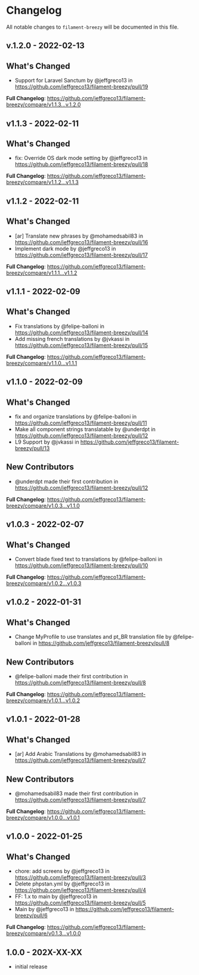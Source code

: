 # Changelog

All notable changes to `filament-breezy` will be documented in this file.

## v.1.2.0 - 2022-02-13

## What's Changed

- Support for Laravel Sanctum by @jeffgreco13 in https://github.com/jeffgreco13/filament-breezy/pull/19

**Full Changelog**: https://github.com/jeffgreco13/filament-breezy/compare/v1.1.3...v.1.2.0

## v1.1.3 - 2022-02-11

## What's Changed

- fix: Override OS dark mode setting by @jeffgreco13 in https://github.com/jeffgreco13/filament-breezy/pull/18

**Full Changelog**: https://github.com/jeffgreco13/filament-breezy/compare/v1.1.2...v1.1.3

## v1.1.2 - 2022-02-11

## What's Changed

- [ar] Translate new phrases by @mohamedsabil83 in https://github.com/jeffgreco13/filament-breezy/pull/16
- Implement dark mode by @jeffgreco13 in https://github.com/jeffgreco13/filament-breezy/pull/17

**Full Changelog**: https://github.com/jeffgreco13/filament-breezy/compare/v1.1.1...v1.1.2

## v1.1.1 - 2022-02-09

## What's Changed

- Fix translations by @felipe-balloni in https://github.com/jeffgreco13/filament-breezy/pull/14
- Add missing french translations by @jvkassi in https://github.com/jeffgreco13/filament-breezy/pull/15

**Full Changelog**: https://github.com/jeffgreco13/filament-breezy/compare/v1.1.0...v1.1.1

## v1.1.0 - 2022-02-09

## What's Changed

- fix and organize translations by @felipe-balloni in https://github.com/jeffgreco13/filament-breezy/pull/11
- Make all component strings translatable by @underdpt in https://github.com/jeffgreco13/filament-breezy/pull/12
- L9 Support by @jvkassi in https://github.com/jeffgreco13/filament-breezy/pull/13

## New Contributors

- @underdpt made their first contribution in https://github.com/jeffgreco13/filament-breezy/pull/12

**Full Changelog**: https://github.com/jeffgreco13/filament-breezy/compare/v1.0.3...v1.1.0

## v1.0.3 - 2022-02-07

## What's Changed

- Convert blade fixed text to translations by @felipe-balloni in https://github.com/jeffgreco13/filament-breezy/pull/10

**Full Changelog**: https://github.com/jeffgreco13/filament-breezy/compare/v1.0.2...v1.0.3

## v1.0.2 - 2022-01-31

## What's Changed

- Change MyProfile to use translates and pt_BR translation file by @felipe-balloni in https://github.com/jeffgreco13/filament-breezy/pull/8

## New Contributors

- @felipe-balloni made their first contribution in https://github.com/jeffgreco13/filament-breezy/pull/8

**Full Changelog**: https://github.com/jeffgreco13/filament-breezy/compare/v1.0.1...v1.0.2

## v1.0.1 - 2022-01-28

## What's Changed

- [ar] Add Arabic Translations by @mohamedsabil83 in https://github.com/jeffgreco13/filament-breezy/pull/7

## New Contributors

- @mohamedsabil83 made their first contribution in https://github.com/jeffgreco13/filament-breezy/pull/7

**Full Changelog**: https://github.com/jeffgreco13/filament-breezy/compare/v1.0.0...v1.0.1

## v1.0.0 - 2022-01-25

## What's Changed

- chore: add screens by @jeffgreco13 in https://github.com/jeffgreco13/filament-breezy/pull/3
- Delete phpstan.yml by @jeffgreco13 in https://github.com/jeffgreco13/filament-breezy/pull/4
- FF: 1.x to main by @jeffgreco13 in https://github.com/jeffgreco13/filament-breezy/pull/5
- Main by @jeffgreco13 in https://github.com/jeffgreco13/filament-breezy/pull/6

**Full Changelog**: https://github.com/jeffgreco13/filament-breezy/compare/v0.1.3...v1.0.0

## 1.0.0 - 202X-XX-XX

- initial release
